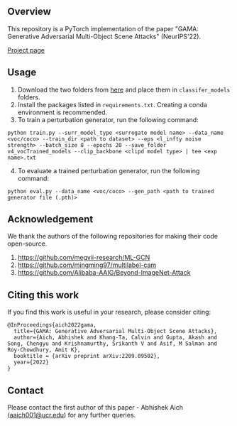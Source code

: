 ## Overview
This repository is a PyTorch implementation of the paper "GAMA: Generative Adversarial Multi-Object Scene Attacks" (NeurIPS'22).

[Project page](https://abhishekaich27.github.io/gama.html)

## Usage
1. Download the two folders from [here](https://drive.google.com/drive/folders/1pmsNESi4ofKGJw19yPZNHeRx9aGxxNUg?usp=sharing) and place them in ```classifer_models``` folders.
2. Install the packages listed in ```requirements.txt```. Creating a conda environment is recommended.
3. To train a perturbation generator, run the following command:
```
python train.py --surr_model_type <surrogate model name> --data_name <voc/coco> --train_dir <path to dataset> --eps <l_infty noise strength> --batch_size 8 --epochs 20 --save_folder v4_vocTrained_models --clip_backbone <clipd model type> | tee <exp name>.txt
```
4. To evaluate a trained perturbation generator, run the following command:
```
python eval.py --data_name <voc/coco> --gen_path <path to trained generator file (.pth)> 
```

## Acknowledgement
We thank the authors of the following repositories for making their code open-source.  
1. https://github.com/megvii-research/ML-GCN
2. https://github.com/mingming97/multilabel-cam
3. https://github.com/Alibaba-AAIG/Beyond-ImageNet-Attack

## Citing this work
If you find this work is useful in your research, please consider citing:
```
@InProceedings{aich2022gama,
  title={GAMA: Generative Adversarial Multi-Object Scene Attacks},
  author={Aich, Abhishek and Khang-Ta, Calvin and Gupta, Akash and Song, Chengyu and Krishnamurthy, Srikanth V and Asif, M Salman and Roy-Chowdhury, Amit K},
  booktitle = {arXiv preprint arXiv:2209.09502},
  year={2022}
}
```
## Contact
Please contact the first author of this paper - Abhishek Aich (aaich001@ucr.edu) for any further queries.
